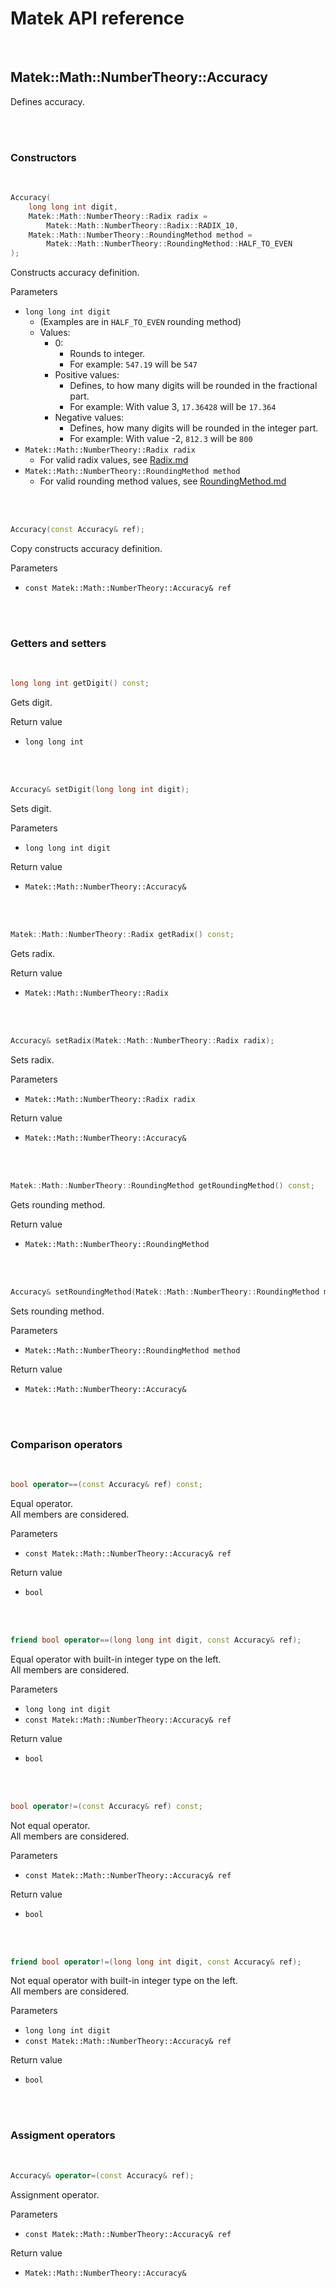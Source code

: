 # Matek API reference

<br/>

## Matek::Math::NumberTheory::Accuracy

Defines accuracy.<br/>

<br/><br/>



### **Constructors**

<br/>

```c++
Accuracy(
	long long int digit,
	Matek::Math::NumberTheory::Radix radix =
		Matek::Math::NumberTheory::Radix::RADIX_10,
	Matek::Math::NumberTheory::RoundingMethod method =
		Matek::Math::NumberTheory::RoundingMethod::HALF_TO_EVEN
);
```

Constructs accuracy definition.

Parameters
- `long long int digit`
	- (Examples are in `HALF_TO_EVEN` rounding method)
	- Values:
		- 0:
			- Rounds to integer.
			- For example: `547.19` will be `547`
		- Positive values:
			- Defines, to how many digits will be rounded in the fractional part.
			- For example: With value 3, `17.36428` will be `17.364`
		- Negative values:
			- Defines, how many digits will be rounded in the integer part.
			- For example: With value -2, `812.3` will be `800`
- `Matek::Math::NumberTheory::Radix radix`
	- For valid radix values, see [Radix.md](https://github.com/attila-papp/matek/blob/v0.2.0/doc/Math/NumberTheory/Radix.md)
- `Matek::Math::NumberTheory::RoundingMethod method`
	- For valid rounding method values, see [RoundingMethod.md](https://github.com/attila-papp/matek/blob/v0.2.0/doc/Math/NumberTheory/RoundingMethod.md)

<br/><br/>



```c++
Accuracy(const Accuracy& ref);
```

Copy constructs accuracy definition.

Parameters
- `const Matek::Math::NumberTheory::Accuracy& ref`

<br/><br/>



### **Getters and setters**

<br/>

```c++
long long int getDigit() const;
```

Gets digit.

Return value
- `long long int`

<br/><br/>



```c++
Accuracy& setDigit(long long int digit);
```

Sets digit.

Parameters
- `long long int digit`

Return value
- `Matek::Math::NumberTheory::Accuracy&`

<br/><br/>



```c++
Matek::Math::NumberTheory::Radix getRadix() const;
```

Gets radix.

Return value
- `Matek::Math::NumberTheory::Radix`

<br/><br/>



```c++
Accuracy& setRadix(Matek::Math::NumberTheory::Radix radix);
```

Sets radix.

Parameters
- `Matek::Math::NumberTheory::Radix radix`

Return value
- `Matek::Math::NumberTheory::Accuracy&`

<br/><br/>



```c++
Matek::Math::NumberTheory::RoundingMethod getRoundingMethod() const;
```

Gets rounding method.

Return value
- `Matek::Math::NumberTheory::RoundingMethod`

<br/><br/>



```c++
Accuracy& setRoundingMethod(Matek::Math::NumberTheory::RoundingMethod method);
```

Sets rounding method.

Parameters
- `Matek::Math::NumberTheory::RoundingMethod method`

Return value
- `Matek::Math::NumberTheory::Accuracy&`

<br/><br/>



### **Comparison operators**

<br/>

```c++
bool operator==(const Accuracy& ref) const;
```

Equal operator.<br/>
All members are considered.

Parameters
- `const Matek::Math::NumberTheory::Accuracy& ref`

Return value
- `bool`

<br/><br/>



```c++
friend bool operator==(long long int digit, const Accuracy& ref);
```

Equal operator with built-in integer type on the left.<br/>
All members are considered.

Parameters
- `long long int digit`
- `const Matek::Math::NumberTheory::Accuracy& ref`

Return value
- `bool`

<br/><br/>



```c++
bool operator!=(const Accuracy& ref) const;
```

Not equal operator.<br/>
All members are considered.

Parameters
- `const Matek::Math::NumberTheory::Accuracy& ref`

Return value
- `bool`

<br/><br/>



```c++
friend bool operator!=(long long int digit, const Accuracy& ref);
```

Not equal operator with built-in integer type on the left.<br/>
All members are considered.

Parameters
- `long long int digit`
- `const Matek::Math::NumberTheory::Accuracy& ref`

Return value
- `bool`

<br/><br/>



### **Assigment operators**

<br/>

```c++
Accuracy& operator=(const Accuracy& ref);
```

Assignment operator.

Parameters
- `const Matek::Math::NumberTheory::Accuracy& ref`

Return value
- `Matek::Math::NumberTheory::Accuracy&`

<br/><br/>